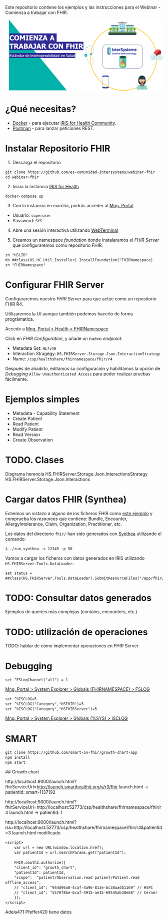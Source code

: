 
Este repositorio contiene los ejemplos y las instrucciones para el Webinar - Comienza a trabajar con FHIR. 

<img src="img/webinar-fhir.png">

# ¿Qué necesitas?
* [Docker](https://www.docker.com/products/docker-desktop) - para ejecutar [IRIS for Health Community](https://www.intersystems.com/products/intersystems-iris-for-health/).
* [Postman](https://www.postman.com/downloads/) - para lanzar peticiones REST.

# Instalar Repositorio FHIR
1. Descarga el repositorio
```console
git clone https://github.com/es-comunidad-intersystems/webinar-fhir
cd webinar-fhir
```

2. Inicia la instancia [IRIS for Health](https://www.intersystems.com/products/intersystems-iris-for-health/)
```console
docker-compose up
```

3. Con la instancia en marcha, podrás acceder al [Mng. Portal](http://localhost:52773/csp/sys/UtilHome.csp)
* Usuario: `superuser`
* Password: `SYS`

4. Abre una sesión interactiva utilizando [WebTerminal](http://localhost:52773/terminal/)

5. Creamos un namespace *foundation* donde instalaremos el *FHIR Server* que configuraremos como repositorio FHIR.
```objectscript
zn "HSLIB"
do ##class(HS.HC.Util.Installer).InstallFoundation("FHIRNamespace)
zn "FHIRNamespace"
```

# Configurar FHIR Server
Configuraremos nuestro *FHIR Server* para que actúe como un repositorio FHIR R4.

Utilizaremos la *UI* aunque también podemos hacerlo de forma prográmatica.

Accede a [Mng. Portal > Health > FHIRNamespace](http://localhost:52773/csp/healthshare/fhirnamespace/HS.HC.UI.Home.cls)

Click en *FHIR Configuration*, y añade un nuevo *endpoint*:
* Metadata Set: `HL7v40`
* Interaction Stragegy: `HS.FHIRServer.Storage.Json.InteractionStrategy`
* Name: `/csp/healthshare/fhirnamespace/fhir/r4`

Después de añadirlo, editamos su configuración y habilitamos la opción de *Debugging* `Allow Unauthenticated Access` para poder realizar pruebas fácilmente.

# Ejemplos simples
* Metadata - Capability Statement
* Create Patient
* Read Patient
* Modify Patient
* Read Version
* Create Observation

# TODO. Clases
Diagrama herencia
HS.FHIRServer.Storage.Json.InteractionsStrategy
HS.FHIRServer.Storage.Json.Interactions

# Cargar datos FHIR (Synthea)
Echemos un vistazo a alguno de los ficheros FHIR como [este ejemplo](fhir/Alecia465_Hills818_4c93d4af-e649-4646-8c28-6d4f14c489b3.json) y comprueba los *resources* que contiene: Bundle, Encounter, AllergyIntolerance, Claim, Organization, Practitioner, etc.

Los datos del directorio `fhir/` han sido generados con [Synthea](https://github.com/synthetichealth/synthea) utilizando el comando:
```console
$ ./run_synthea -s 12345 -p 50
```

Vamos a cargar los ficheros con datos generados en IRIS utilizando `HS.FHIRServer.Tools.DataLoader`:
```
set status = ##class(HS.FHIRServer.Tools.DataLoader).SubmitResourceFiles("/app/fhir/","FHIRServer","/csp/healthshare/fhirnamespace/fhir/r4")
```

# TODO: Consultar datos generados
Ejemplos de queries más complejas (contains, encounters, etc.)


# TODO: utilización de operaciones
TODO: hablar de cómo implementar operaciones en FHIR Server

# Debugging
```objectscript
set ^FSLogChannel("all") = 1
```

[Mng. Portal > System Explorer > Globals (FHIRNAMESPACE) > FSLOG](http://localhost:52773/csp/sys/exp/UtilExpGlobalView.csp?$ID2=FSLOG&$NAMESPACE=FHIRNAMESPACE)


```objectscript
set ^%ISCLOG=5 
set ^%ISCLOG("Category","HSFHIR")=5 
set ^%ISCLOG("Category","HSFHIRServer")=5
```

[Mng. Portal > System Explorer > Globals (%SYS) > ISCLOG](http://localhost:52773/csp/sys/exp/UtilExpGlobalView.csp?$ID2=ISCLOG&$NAMESPACE=%SYS)


# SMART
```
git clone https://github.com/smart-on-fhir/growth-chart-app
npm install
npm start
```

## Growth chart

http://localhost:9000/launch.html?fhirServiceUrl=http://launch.smarthealthit.org/v/r3/fhir
launch.html -> patientId: smart-1137192

http://localhost:9000/launch.html?fhirServiceUrl=http://localhost:52773/csp/healthshare/fhirnamespace/fhir/r4
launch.html -> patientId: 1

http://localhost:9000/launch.html?iss=http://localhost:52773/csp/healthshare/fhirnamespace/fhir/r4&patientId=3
launch.html modificado

```
<script>
    var url = new URL(window.location.href);
    var patientId = url.searchParams.get("patientId");
    
    FHIR.oauth2.authorize({
    "client_id": "growth_chart",
    "patientId": patientId,
    "scope":  "patient/Observation.read patient/Patient.read offline_access",
    // "client_id": "944d96a0-4caf-4a96-813e-bc38aadb1169" // HSPC
    // "client_id": "5570f8be-6caf-4915-ae15-69545ab38e68" // Cerner
    });
</script>
```
Adela471 Pfeffer420 tiene datos
